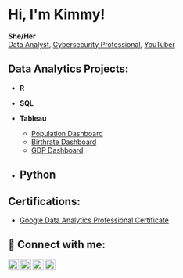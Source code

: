 <h1>Hi, I'm Kimmy! </h2>
   <b>She/Her</b>
  <br/><a href="https://github.com/joshmadakor1">Data Analyst</a>, <a href="https://www.linkedin.com/in/joshmadakor/">Cybersecurity Professional</a>, <a href="https://www.youtube.com/c/joshmadakor">YouTuber</a></h1>

<h2> Data Analytics Projects:</h2>

- <b>R</b>

- <b>SQL</b>
- <b>Tableau</b>
  - [Population Dashboard](https://public.tableau.com/app/profile/kimberly.a.griffith/viz/PopulationDashboard_16786593683720/Dashboard1)
  - [Birthrate Dashboard](https://public.tableau.com/app/profile/kimberly.a.griffith/viz/BirthRateDashboard_16813568498370/HealthDashboard)
  - [GDP Dashboard](https://public.tableau.com/app/profile/kimberly.a.griffith/viz/GDPandHealthcareDashboard/GDPandHealthcare)
- <b>Python</b>
  - 

<h2> Certifications:</h2>

- [Google Data Analytics Professional Certificate ](https://www.credly.com/badges/6ff26502-d381-48b2-82f0-28d6306e5d8a/linked_in_profile)
  

<h2> 🤳 Connect with me:</h2>

[<img align="left" alt="JoshMadakor | YouTube" width="22px" src="https://cdn.jsdelivr.net/npm/simple-icons@v3/icons/youtube.svg" />][youtube]
[<img align="left" alt="JoshMadakor | Twitter" width="22px" src="https://cdn.jsdelivr.net/npm/simple-icons@v3/icons/twitter.svg" />][twitter]
[<img align="left" alt="JoshMadakor | LinkedIn" width="22px" src="https://cdn.jsdelivr.net/npm/simple-icons@v3/icons/linkedin.svg" />][linkedin]
[<img align="left" alt="JoshMadakor | Instagram" width="22px" src="https://cdn.jsdelivr.net/npm/simple-icons@v3/icons/instagram.svg" />][instagram]

[twitter]: https://twitter.com/joshmadakor
[youtube]: https://www.youtube.com/c/joshmadakor
[instagram]: https://www.instagram.com/joshmadakor/
[linkedin]: www.linkedin.com/in/kimberly-griffith-5327b0273

<!--
**joshmadakor1/joshmadakor1** is a ✨ _special_ ✨ repository because its `README.md` (this file) appears on your GitHub profile.

Here are some ideas to get you started:

- 🔭 I’m currently working on ...
- 🌱 I’m currently learning ...
- 👯 I’m looking to collaborate on ...
- 🤔 I’m looking for help with ...
- 💬 Ask me about ...
- 📫 How to reach me: ...
- 😄 Pronouns: ...
- ⚡ Fun fact: ...
-->
